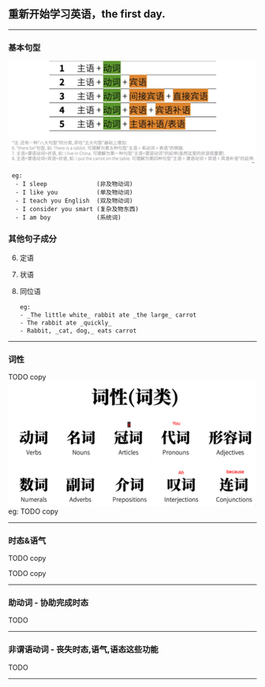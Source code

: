 ## 重新开始学习英语，the first day.

---

### 基本句型

![7.25-2022-07-25](https://raw.githubusercontent.com/yokiizx/picgo/main/images/7.25-2022-07-25.png)

     eg:
      - I sleep              (非及物动词)
      - I like you           (单及物动词)
      - I teach you English  (双及物动词)
      - I consider you smart (复杂及物东西)
      - I am boy             (系统词)

### 其他句子成分

6.  定语
7.  状语
8.  同位语

        eg:
        - _The little white_ rabbit ate _the large_ carrot
        - The rabbit ate _quickly_
        - Rabbit, _cat, dog,_ eats carrot

---

### 词性

TODO copy
![基础-2022-07-26](https://raw.githubusercontent.com/yokiizx/picgo/main/images/%E5%9F%BA%E7%A1%80-2022-07-26.png)
eg:
TODO copy

---

### 时态&语气

TODO copy

TODO copy

---

### 助动词 - 协助完成时态

TODO

---

### 非谓语动词 - 丧失时态,语气,语态这些功能

TODO

---
